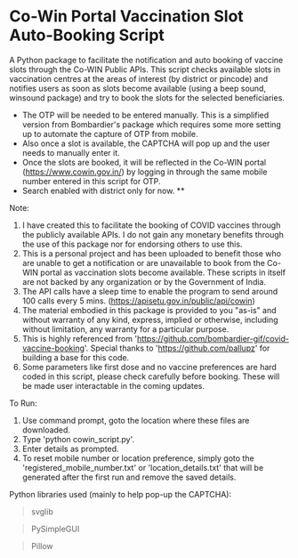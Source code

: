 # Co-Win Portal Vaccination Slot Auto-Booking Script
A Python package to facilitate the notification and auto booking of vaccine slots through the Co-WIN Public APIs. This script checks available slots in vaccination centres at the areas of interest (by district or pincode) and notifies users as soon as slots become available (using a beep sound, winsound package) and try to book the slots for the selected beneficiaries.

- The OTP will be needed to be entered manually. This is a simplified version from Bombardier's package which requires some more setting up to automate the capture of OTP from mobile. 
- Also once a slot is available, the CAPTCHA will pop up and the user needs to manually enter it.
- Once the slots are booked, it will be reflected in the Co-WIN portal (https://www.cowin.gov.in/) by logging in through the same mobile number entered in this script for OTP.
- Search enabled with district only for now. ** 


Note:
  1) I have created this to facilitate the booking of COVID vaccines through the publicly available APIs. I do not gain any monetary benefits through the use of this package nor for endorsing others to use this.
  2) This is a personal project and has been uploaded to benefit those who are unable to get a notification or are unavailable to book from the Co-WIN portal as vaccination slots become available. These scripts in itself are not backed by any organization or by the Government of India. 
  3) The API calls have a sleep time to enable the program to send around 100 calls every 5 mins. (https://apisetu.gov.in/public/api/cowin)
  4) The material embodied in this package is provided to you "as-is" and without warranty of any kind, express, implied or otherwise, including without limitation, any warranty for a particular purpose.
  5) This is highly referenced from 'https://github.com/bombardier-gif/covid-vaccine-booking'. Special thanks to 'https://github.com/pallupz' for building a base for this code.
  6) Some parameters like first dose and no vaccine preferences are hard coded in this script, please check carefully before booking. These will be made user interactable in the coming updates. 

To Run:
  1) Use command prompt, goto the location where these files are downloaded.
  2) Type 'python cowin_script.py'.
  3) Enter details as prompted.
  4) To reset mobile number or location preference, simply goto the 'registered_mobile_number.txt' or 'location_details.txt' that will be generated after the first run and remove the saved details.

Python libraries used (mainly to help pop-up the CAPTCHA):
> svglib

> PySimpleGUI

> Pillow
